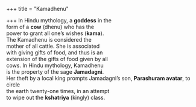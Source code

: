 +++
title = "Kamadhenu"

+++
In Hindu mythology, a **goddess** in the  
form of a **cow** (dhenu) who has the  
power to grant all one’s wishes (**kama**).  
The Kamadhenu is considered the  
mother of all cattle. She is associated  
with giving gifts of food, and thus is an  
extension of the gifts of food given by all  
cows. In Hindu mythology, Kamadhenu  
is the property of the sage **Jamadagni**.  
Her theft by a local king prompts Jamadagni’s son, **Parashuram avatar**, to circle  
the earth twenty-one times, in an attempt  
to wipe out the **kshatriya** (kingly) class.